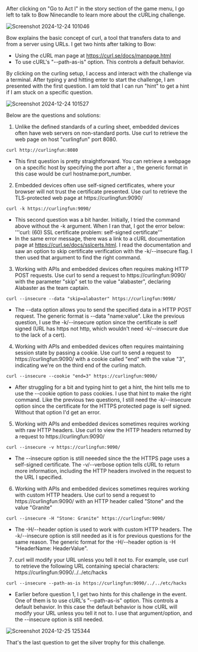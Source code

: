 After clicking on "Go to Act I" in the story section of the game menu, I go left to talk to Bow Ninecandle to learn more about the cURLing challenge. 

![Screenshot 2024-12-24 101046](https://github.com/user-attachments/assets/3859ef6b-a885-4a26-9931-0e3a668b10b9)

Bow explains the basic concept of curl, a tool that transfers data to and from a server using URLs. I get two hints after talking to Bow:
*  Using the cURL man page at https://curl.se/docs/manpage.html
*  To use cURL's "--path-as-is" option. This controls a default behavior. 

By clicking on the curling setup, I access and interact with the challenge via a terminal. After typing y and hitting enter to start the challenge, I am presented with the first question. I am told that I can run "hint" to get a hint if I am stuck on a specific question.

![Screenshot 2024-12-24 101527](https://github.com/user-attachments/assets/be8dd99e-2cfd-41de-a21a-0f707c0362d0)

Below are the questions and solutions:

1. Unlike the defined standards of a curling sheet, embedded devices often have web servers on non-standard ports. Use curl to retrieve the web page on host "curlingfun" port 8080.

```curl http://curlingfun:8080```
* This first question is pretty straightforward. You can retrieve a webpage on a specific host by specifying the port after a :, the generic format in this case would be curl hostname:port_number.

2. Embedded devices often use self-signed certificates, where your browser will not trust the certificate presented.  Use curl to retrieve the TLS-protected web page at https://curlingfun:9090/

```curl -k https://curlingfun:9090/```
* This second question was a bit harder. Initially, I tried the command above without the -k argument. When I ran that, I got the error below:
'''curl: (60) SSL certificate problem: self-signed certificate'''
* In the same error message, there was a link to a cURL documentation page at https://curl.se/docs/sslcerts.html. I read the documentation and saw an option to skip certificate verification with the -k/--insecure flag. I then used that argument to find the right command.

3. Working with APIs and embedded devices often requires making HTTP POST requests. Use curl to send a request to https://curlingfun:9090/ with the parameter "skip" set to the value "alabaster", declaring Alabaster as the team captain.

```curl --insecure --data "skip=alabaster" https://curlingfun:9090/```
* The --data option allows you to send the specified data in a HTTP POST request. The generic format is --data "name:value". Like the previous question, I use the -k/--insecure option since the certificate is self signed (URL has https not http, which wouldn't need -k/--insecure due to the lack of a cert).

 4. Working with APIs and embedded devices often requires maintaining session state by passing a cookie.  Use curl to send a request to https://curlingfun:9090/ with a cookie called "end" with the value "3", indicating we're on the third end of the curling match.  

```curl --insecure --cookie "end=3" https://curlingfun:9090/```
* After struggling for a bit and typing hint to get a hint, the hint tells me to use the --cookie option to pass cookies. I use that hint to make the right command. Like the previous two questions, I still need the -k/--insecure option since the certificate for the HTTPS protected page is self signed. Without that option I'd get an error. 

5. Working with APIs and embedded devices sometimes requires working with raw HTTP headers.  Use curl to view the HTTP headers returned by a request to https://curlingfun:9090/

```curl --insecure -v https://curlingfun:9090/```
* The --insecure option is still neeeded since the the HTTPS page uses a self-signed certificate. The -v/--verbose option tells cURL to return more information, including the HTTP headers involved in the request to the URL I specified.

6. Working with APIs and embedded devices sometimes requires working with custom HTTP headers.  Use curl to send a request to https://curlingfun:9090/ with an HTTP header called "Stone" and the value "Granite"

```curl --insecure -H "Stone: Granite" https://curlingfun:9090/```
* The -H/--header option is used to work with custom HTTP headers. The -k/--insecure option is still needed as it is for previous questions for the same reason. The generic format for the -H/--header option is -H "HeaderName: HeaderValue".

7. curl will modify your URL unless you tell it not to.  For example, use curl to retrieve the following URL containing special characters: https://curlingfun:9090/../../etc/hacks

```curl --insecure --path-as-is https://curlingfun:9090/../../etc/hacks```
* Earlier before question 1, I get two hints for this challenge in the event. One of them is to use cURL's "--path-as-is" option. This controls a default behavior. In this case the default behavior is how cURL will modify your URL unless you tell it not to. I use that argument/option, and the --insecure option is still needed.

![Screenshot 2024-12-25 125344](https://github.com/user-attachments/assets/6ae0013e-5fc6-4b76-8a9b-d4500782bfac)

That's the last question to get the silver trophy for this challenge. 
